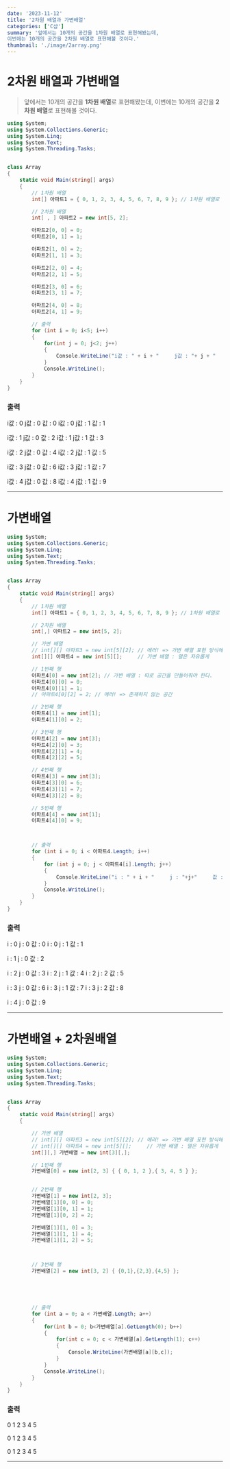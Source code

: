 ```yaml
---
date: '2023-11-12'
title: '2차원 배열과 가변배열'
categories: ['C샵']
summary: '앞에서는 10개의 공간을 1차원 배열로 표현해봤는데,
이번에는 10개의 공간을 2차원 배열로 표현해볼 것이다.'
thumbnail: './image/2array.png'
---
```



# 2차원 배열과 가변배열

> 앞에서는 10개의 공간을 **1차원 배열**로 표현해봤는데,
이번에는 10개의 공간을 **2차원 배열**로 표현해볼 것이다.

```csharp
using System;
using System.Collections.Generic;
using System.Linq;
using System.Text;
using System.Threading.Tasks;


class Array
{
    static void Main(string[] args)
    {
        // 1차원 배열
        int[] 아파트1 = { 0, 1, 2, 3, 4, 5, 6, 7, 8, 9 }; // 1차원 배열로 표현한 경우

        // 2차원 배열
        int[ , ] 아파트2 = new int[5, 2];

        아파트2[0, 0] = 0;
        아파트2[0, 1] = 1;

        아파트2[1, 0] = 2;
        아파트2[1, 1] = 3;

        아파트2[2, 0] = 4;
        아파트2[2, 1] = 5;

        아파트2[3, 0] = 6;
        아파트2[3, 1] = 7;

        아파트2[4, 0] = 8;
        아파트2[4, 1] = 9;

        // 출력
        for (int i = 0; i<5; i++)
        {
            for(int j = 0; j<2; j++)
            {
                Console.WriteLine("i값 : " + i + "     j값 : "+ j + "      값 : "+ 아파트2[i,j]);
            }
            Console.WriteLine();
        }
    }
}
```

### 출력

i값 : 0     j값 : 0      값 : 0
i값 : 0     j값 : 1      값 : 1

i값 : 1     j값 : 0      값 : 2
i값 : 1     j값 : 1      값 : 3

i값 : 2     j값 : 0      값 : 4
i값 : 2     j값 : 1      값 : 5

i값 : 3     j값 : 0      값 : 6
i값 : 3     j값 : 1      값 : 7

i값 : 4     j값 : 0      값 : 8
i값 : 4     j값 : 1      값 : 9

---

# 가변배열


```csharp
using System;
using System.Collections.Generic;
using System.Linq;
using System.Text;
using System.Threading.Tasks;


class Array
{
    static void Main(string[] args)
    {
        // 1차원 배열
        int[] 아파트1 = { 0, 1, 2, 3, 4, 5, 6, 7, 8, 9 }; // 1차원 배열로 표현한 경우

        // 2차원 배열
        int[,] 아파트2 = new int[5, 2];

        // 가변 배열
        // int[][] 아파트3 = new int[5][2]; // 에러! => 가변 배열 표현 방식에서는 [5][2]라고 열까지 정해주면 에러
        int[][] 아파트4 = new int[5][];     // 가변 배열 : 열은 자유롭게

        // 1번째 행
        아파트4[0] = new int[2]; // 가변 배열 : 따로 공간을 만들어줘야 한다.
        아파트4[0][0] = 0;
        아파트4[0][1] = 1;
        // 아파트4[0][2] = 2; // 에러! => 존재하지 않는 공간

        // 2번째 행
        아파트4[1] = new int[1];
        아파트4[1][0] = 2;

        // 3번째 행
        아파트4[2] = new int[3];
        아파트4[2][0] = 3;
        아파트4[2][1] = 4;
        아파트4[2][2] = 5;

        // 4번째 행
        아파트4[3] = new int[3];
        아파트4[3][0] = 6;
        아파트4[3][1] = 7;
        아파트4[3][2] = 8;

        // 5번째 행
        아파트4[4] = new int[1];
        아파트4[4][0] = 9;



        // 출력
        for (int i = 0; i < 아파트4.Length; i++)
        {
            for (int j = 0; j < 아파트4[i].Length; j++)
            {
                Console.WriteLine("i : " + i + "     j : "+j+"     값 : " + 아파트4[i][j]);
            }
            Console.WriteLine();
        }
    }
}
```

### 출력

i : 0     j : 0     값 : 0
i : 0     j : 1     값 : 1

i : 1     j : 0     값 : 2

i : 2     j : 0     값 : 3
i : 2     j : 1     값 : 4
i : 2     j : 2     값 : 5

i : 3     j : 0     값 : 6
i : 3     j : 1     값 : 7
i : 3     j : 2     값 : 8

i : 4     j : 0     값 : 9

---


# 가변배열 + 2차원배열


```csharp
using System;
using System.Collections.Generic;
using System.Linq;
using System.Text;
using System.Threading.Tasks;


class Array
{
    static void Main(string[] args)
    {

        // 가변 배열
        // int[][] 아파트3 = new int[5][2]; // 에러! => 가변 배열 표현 방식에서는 [5][2]라고 열까지 정해주면 에러
        // int[][] 아파트4 = new int[5][];     // 가변 배열 : 열은 자유롭게
        int[][,] 가변배열 = new int[3][,];

        // 1번째 행
        가변배열[0] = new int[2, 3] { { 0, 1, 2 },{ 3, 4, 5 } };


        // 2번째 행
        가변배열[1] = new int[2, 3];
        가변배열[1][0, 0] = 0;
        가변배열[1][0, 1] = 1;
        가변배열[1][0, 2] = 2;

        가변배열[1][1, 0] = 3;
        가변배열[1][1, 1] = 4;
        가변배열[1][1, 2] = 5;



        // 3번째 행
        가변배열[2] = new int[3, 2] { {0,1},{2,3},{4,5} };





        // 출력
        for (int a = 0; a < 가변배열.Length; a++)
        {
            for(int b = 0; b<가변배열[a].GetLength(0); b++)
            {
                for(int c = 0; c < 가변배열[a].GetLength(1); c++)
                {
                    Console.WriteLine(가변배열[a][b,c]);
                }
            }
            Console.WriteLine();
        }
    }
}
```

### 출력

0
1
2
3
4
5

0
1
2
3
4
5

0
1
2
3
4
5

---